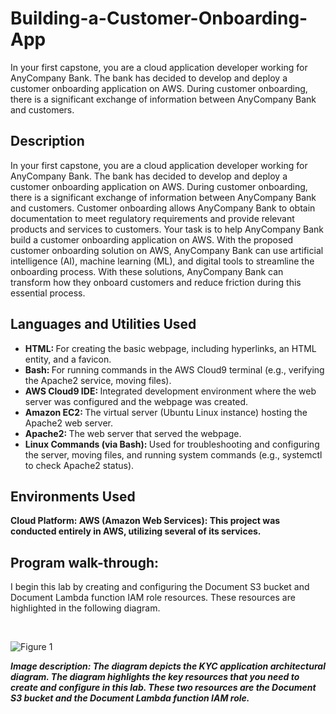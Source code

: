 # Building-a-Customer-Onboarding-App
In your first capstone, you are a cloud application developer working for AnyCompany Bank. The bank has decided to develop and deploy a customer onboarding application on AWS. During customer onboarding, there is a significant exchange of information between AnyCompany Bank and customers. 


<h2>Description</h2>
In your first capstone, you are a cloud application developer working for AnyCompany Bank. The bank has decided to develop and deploy a customer onboarding application on AWS. During customer onboarding, there is a significant exchange of information between AnyCompany Bank and customers. Customer onboarding allows AnyCompany Bank to obtain documentation to meet regulatory requirements and provide relevant products and services to customers. Your task is to help AnyCompany Bank build a customer onboarding application on AWS. With the proposed customer onboarding solution on AWS, AnyCompany Bank can use artificial intelligence (AI), machine learning (ML), and digital tools to streamline the onboarding process. With these solutions, AnyCompany Bank can transform how they onboard customers and reduce friction during this essential process.


<br />

<h2>Languages and Utilities Used</h2>

- <b> HTML: </b> For creating the basic webpage, including hyperlinks, an HTML entity, and a favicon.
- <b> Bash: </b> For running commands in the AWS Cloud9 terminal (e.g., verifying the Apache2 service, moving files).
- <b> AWS Cloud9 IDE: </b> Integrated development environment where the web server was configured and the webpage was created.
- <b> Amazon EC2: </b>  The virtual server (Ubuntu Linux instance) hosting the Apache2 web server.
- <b> Apache2: </b> The web server that served the webpage.
- <b> Linux Commands (via Bash): </b>  Used for troubleshooting and configuring the server, moving files, and running system commands (e.g., systemctl to check Apache2 status).


<h2>Environments Used </h2>

 <b>Cloud Platform:
AWS (Amazon Web Services): This project was conducted entirely in AWS, utilizing several of its services.
</b> 
<h2>Program walk-through:</h2>

<p align="center">

I begin this lab by creating and configuring the Document S3 bucket and Document Lambda function IAM role resources. These resources are highlighted in the following diagram.

<br/>

![Figure 1](https://github.com/user-attachments/assets/99a58b86-a85f-4efa-a465-51d0c99f93ed)

<b><i>Image description: The diagram depicts the KYC application architectural diagram. The diagram highlights the key resources that you need to create and configure in this lab. These two resources are the Document S3 bucket and the Document Lambda function IAM role.</b></i>
